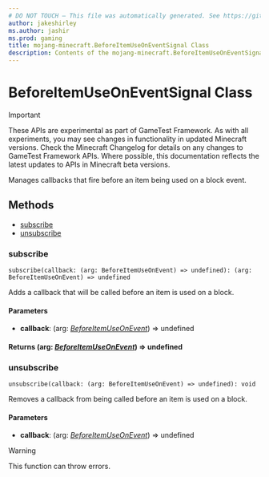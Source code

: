 ```yaml
---
# DO NOT TOUCH — This file was automatically generated. See https://github.com/Mojang/MinecraftScriptingApiDocsGenerator to modify descriptions, examples, etc.
author: jakeshirley
ms.author: jashir
ms.prod: gaming
title: mojang-minecraft.BeforeItemUseOnEventSignal Class
description: Contents of the mojang-minecraft.BeforeItemUseOnEventSignal class.
---
```

# BeforeItemUseOnEventSignal Class
>[!IMPORTANT]
>These APIs are experimental as part of GameTest Framework. As with all experiments, you may see changes in functionality in updated Minecraft versions. Check the Minecraft Changelog for details on any changes to GameTest Framework APIs. Where possible, this documentation reflects the latest updates to APIs in Minecraft beta versions.

Manages callbacks that fire before an item being used on a block event.


## Methods
- [subscribe](#subscribe)
- [unsubscribe](#unsubscribe)
  
### **subscribe**
`
subscribe(callback: (arg: BeforeItemUseOnEvent) => undefined): (arg: BeforeItemUseOnEvent) => undefined
`

Adds a callback that will be called before an item is used on a block.
#### **Parameters**
- **callback**: (arg: [*BeforeItemUseOnEvent*](BeforeItemUseOnEvent.md)) => undefined

#### **Returns** (arg: [*BeforeItemUseOnEvent*](BeforeItemUseOnEvent.md)) => undefined


### **unsubscribe**
`
unsubscribe(callback: (arg: BeforeItemUseOnEvent) => undefined): void
`

Removes a callback from being called before an item is used on a block.
#### **Parameters**
- **callback**: (arg: [*BeforeItemUseOnEvent*](BeforeItemUseOnEvent.md)) => undefined


> [!WARNING]
> This function can throw errors.



